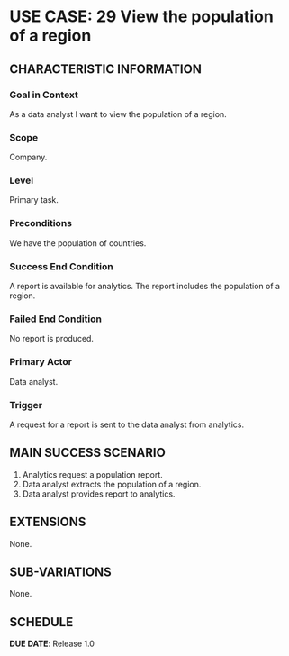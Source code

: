 # USE CASE: 29 View the population of a region

## CHARACTERISTIC INFORMATION

### Goal in Context

As a data analyst I want to view the population of a region.

### Scope

Company.

### Level

Primary task.

### Preconditions

We have the population of countries.

### Success End Condition

A report is available for analytics. The report includes the population of a region.

### Failed End Condition

No report is produced.

### Primary Actor

Data analyst.

### Trigger

A request for a report is sent to the data analyst from analytics.

## MAIN SUCCESS SCENARIO

1. Analytics request a population report.
2. Data analyst extracts the population of a region.
3. Data analyst provides report to analytics.

## EXTENSIONS

None.

## SUB-VARIATIONS

None.

## SCHEDULE

**DUE DATE**: Release 1.0